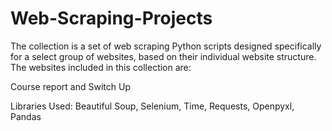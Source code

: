 # Web-Scraping-Projects

The collection is a set of web scraping Python scripts designed specifically for a select group of websites, based on their individual website structure. The websites included in this collection are:

Course report and Switch Up

Libraries Used:
Beautiful Soup, Selenium, Time, Requests, Openpyxl, Pandas

